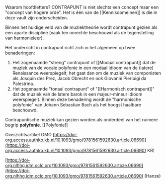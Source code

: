 Waarom hoofdletters? CONTRAPUNT is niet slechts een concept maar een "concept van hogere orde". Het is één van de [[Kennisdomeinen]] is die in deze vault zijn onderscheiden. 

Binnen het huidige veld van de muziektheorie wordt contrapunt gezien als een aparte discipline (vaak ten onrechte beschouwd als de tegenstelling van harmonieleer).

Het onderricht in contrapunt richt zich in het algemeen op twee benaderingen:

1. Het zogenaamde "streng" contrapunt of [[Modaal contrapunt]] dat de muziek van de vocale polyfonie in een modaal idioom van de (latere) Renaissance weerspiegelt; het gaat dan om de muziek van componisten als Josquin des Prez, Jacob Obrecht en ook Giovanni Pierluigi da Palestrina. 
2. Het zogenaamde "tonaal contrapunt" of "[[Harmonisch contrapunt]]"  dat de muziek van de latere barok in een majeur-mineur idioom weerspiegelt. Binnen deze benadering wordt de "harmonische polyfonie" van Johann Sebastian Bach als het hoogst haalbare beschouwd.

Contrapuntische muziek kan gezien worden als onderdeel van het ruimere begrip **polyfonie**.
[[Polyfonie]]

Overzichtsartikel OMO
[https://doi-org.access.authkb.kb.nl/10.1093/gmo/9781561592630.article.06690](https://doi-org.access.authkb.kb.nl/10.1093/gmo/9781561592630.article.06690) KB)

[https://doi-org.nlhhg.idm.oclc.org/10.1093/gmo/9781561592630.article.06690](https://doi-org.nlhhg.idm.oclc.org/10.1093/gmo/9781561592630.article.06690) (Hanze)
